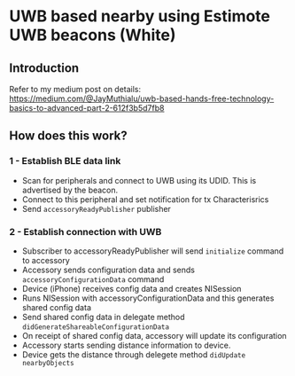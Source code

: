 #  UWB based nearby using Estimote UWB beacons (White)

## Introduction

Refer to my medium post on details: https://medium.com/@JayMuthialu/uwb-based-hands-free-technology-basics-to-advanced-part-2-612f3b5d7fb8

## How does this work?

### 1 - Establish BLE data link
- Scan for peripherals and connect to UWB using its UDID. This is advertised by the beacon.
- Connect to this peripheral and set notification for tx Characterisrics
- Send `accessoryReadyPublisher` publisher

### 2 - Establish connection with UWB
- Subscriber to accessoryReadyPublisher will send `initialize` command to accessory
- Accessory sends configuration data and sends `accessoryConfigurationData` command
- Device (iPhone) receives config data and creates NISession
- Runs NISession with accessoryConfigurationData and this generates shared config data
- Send shared config data in delegate method `didGenerateShareableConfigurationData`
- On receipt of shared config data, accessory will update its configuration
- Accessory starts sending distance information to device. 
- Device gets the distance through delegete method `didUpdate nearbyObjects`







